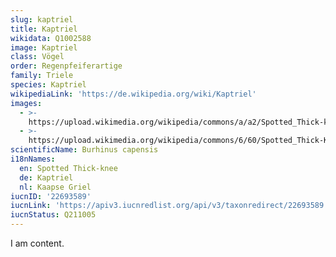 ```yaml
---
slug: kaptriel
title: Kaptriel
wikidata: Q1002588
image: Kaptriel
class: Vögel
order: Regenpfeiferartige
family: Triele
species: Kaptriel
wikipediaLink: 'https://de.wikipedia.org/wiki/Kaptriel'
images:
  - >-
    https://upload.wikimedia.org/wikipedia/commons/a/a2/Spotted_Thick-knee_(Burhinus_capensis)_(32680086412).jpg
  - >-
    https://upload.wikimedia.org/wikipedia/commons/6/60/Spotted_Thick-Knee_(Burhinus_capensis)_(6044666659).jpg
scientificName: Burhinus capensis
i18nNames:
  en: Spotted Thick-knee
  de: Kaptriel
  nl: Kaapse Griel
iucnID: '22693589'
iucnLink: 'https://apiv3.iucnredlist.org/api/v3/taxonredirect/22693589'
iucnStatus: Q211005
---
```


I am content.
